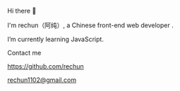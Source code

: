 Hi there 👋

I'm rechun（阿纯）, a Chinese front-end web developer .
 
 I’m currently learning JavaScript.
 
Contact me

https://github.com/rechun

rechun1102@gmail.com
